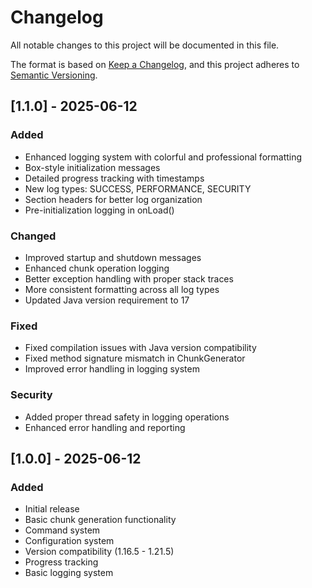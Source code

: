 # Changelog

All notable changes to this project will be documented in this file.

The format is based on [Keep a Changelog](https://keepachangelog.com/en/1.0.0/),
and this project adheres to [Semantic Versioning](https://semver.org/spec/v2.0.0.html).

## [1.1.0] - 2025-06-12

### Added
- Enhanced logging system with colorful and professional formatting
- Box-style initialization messages
- Detailed progress tracking with timestamps
- New log types: SUCCESS, PERFORMANCE, SECURITY
- Section headers for better log organization
- Pre-initialization logging in onLoad()

### Changed
- Improved startup and shutdown messages
- Enhanced chunk operation logging
- Better exception handling with proper stack traces
- More consistent formatting across all log types
- Updated Java version requirement to 17

### Fixed
- Fixed compilation issues with Java version compatibility
- Fixed method signature mismatch in ChunkGenerator
- Improved error handling in logging system

### Security
- Added proper thread safety in logging operations
- Enhanced error handling and reporting

## [1.0.0] - 2025-06-12

### Added
- Initial release
- Basic chunk generation functionality
- Command system
- Configuration system
- Version compatibility (1.16.5 - 1.21.5)
- Progress tracking
- Basic logging system 
